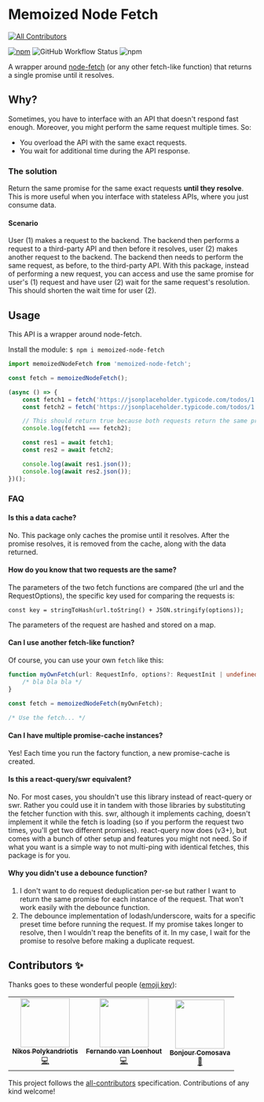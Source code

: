 # Memoized Node Fetch
<!-- ALL-CONTRIBUTORS-BADGE:START - Do not remove or modify this section -->
[![All Contributors](https://img.shields.io/badge/all_contributors-3-orange.svg?style=flat-square)](#contributors-)
<!-- ALL-CONTRIBUTORS-BADGE:END -->

[![npm](https://img.shields.io/npm/v/memoized-node-fetch)](https://www.npmjs.com/package/memoized-node-fetch) ![GitHub Workflow Status](https://img.shields.io/github/workflow/status/chrispanag/memoized-node-fetch/Node%20CI) ![npm](https://img.shields.io/npm/dw/memoized-node-fetch)

A wrapper around [node-fetch](https://www.npmjs.com/package/node-fetch) (or any other fetch-like function) that returns a single promise until it resolves.

## Why?

Sometimes, you have to interface with an API that doesn't respond fast enough. Moreover, you might perform the same request multiple times. So:

* You overload the API with the same exact requests.
* You wait for additional time during the API response.

### The solution

Return the same promise for the same exact requests **until they resolve**. This is more useful when you interface with stateless APIs, where you just consume data.

#### Scenario

User (1) makes a request to the backend. The backend then performs a request to a third-party API and then before it resolves, user (2) makes another request to the backend. The backend then needs to perform the same request, as before, to the third-party API. With this package, instead of performing a new request, you can access and use the same promise for user's (1) request and have user (2) wait for the same request's resolution. This should shorten the wait time for user (2).

## Usage

This API is a wrapper around node-fetch.

Install the module: `$ npm i memoized-node-fetch`

```typescript
import memoizedNodeFetch from 'memoized-node-fetch';

const fetch = memoizedNodeFetch();

(async () => {
    const fetch1 = fetch('https://jsonplaceholder.typicode.com/todos/1');
    const fetch2 = fetch('https://jsonplaceholder.typicode.com/todos/1');

    // This should return true because both requests return the same promise.
    console.log(fetch1 === fetch2);

    const res1 = await fetch1;
    const res2 = await fetch2;

    console.log(await res1.json());
    console.log(await res2.json());
})();
```

### FAQ

#### Is this a data cache?

No. This package only caches the promise until it resolves. After the promise resolves, it is removed from the cache, along with the data returned.

#### How do you know that two requests are the same?

The parameters of the two fetch functions are compared (the url and the RequestOptions), the specific key used for comparing the requests is:

`const key = stringToHash(url.toString() + JSON.stringify(options));`

The parameters of the request are hashed and stored on a map.

#### Can I use another fetch-like function?

Of course, you can use your own `fetch` like this:

```typescript
function myOwnFetch(url: RequestInfo, options?: RequestInit | undefined): Promise<Response> {
    /* bla bla bla */
}

const fetch = memoizedNodeFetch(myOwnFetch);

/* Use the fetch... */
```

#### Can I have multiple promise-cache instances?

Yes! Each time you run the factory function, a new promise-cache is created.

#### Is this a react-query/swr equivalent?

No. For most cases, you shouldn't use this library instead of react-query or swr. Rather you could use it in tandem with those libraries by substituting the fetcher function with this. swr, although it implements caching, doesn't implement it while the fetch is loading (so if you perform the request two times, you'll get two different promises). react-query now does (v3+), but comes with a bunch of other setup and features you might not need. So if what you want is a simple way to not multi-ping with identical fetches, this package is for you.

#### Why you didn't use a debounce function?

1. I don't want to do request deduplication per-se but rather I want to return the same promise for each instance of the request. That won't work easily with the debounce function.
2. The debounce implementation of lodash/underscore, waits for a specific preset time before running the request. If my promise takes longer to resolve, then I wouldn't reap the benefits of it. In my case, I wait for the promise to resolve before making a duplicate request.

## Contributors ✨

Thanks goes to these wonderful people ([emoji key](https://allcontributors.org/docs/en/emoji-key)):

<!-- ALL-CONTRIBUTORS-LIST:START - Do not remove or modify this section -->
<!-- prettier-ignore-start -->
<!-- markdownlint-disable -->
<table>
  <tr>
    <td align="center"><a href="https://github.com/Nikpolik"><img src="https://avatars0.githubusercontent.com/u/9081019?v=4?s=100" width="100px;" alt=""/><br /><sub><b>Nikos Polykandriotis</b></sub></a><br /><a href="https://github.com/chrispanag/memoized-node-fetch/commits?author=Nikpolik" title="Code">💻</a></td>
    <td align="center"><a href="http://stackexchange.com/users/1677570/ferrybig"><img src="https://avatars2.githubusercontent.com/u/1576684?v=4?s=100" width="100px;" alt=""/><br /><sub><b>Fernando van Loenhout</b></sub></a><br /><a href="https://github.com/chrispanag/memoized-node-fetch/commits?author=ferrybig" title="Code">💻</a></td>
    <td align="center"><a href="https://github.com/Bonjur"><img src="https://avatars3.githubusercontent.com/u/12468730?v=4?s=100" width="100px;" alt=""/><br /><sub><b>Bonjour Comosava</b></sub></a><br /><a href="https://github.com/chrispanag/memoized-node-fetch/commits?author=Bonjur" title="Documentation">📖</a></td>
  </tr>
</table>

<!-- markdownlint-restore -->
<!-- prettier-ignore-end -->

<!-- ALL-CONTRIBUTORS-LIST:END -->

This project follows the [all-contributors](https://github.com/all-contributors/all-contributors) specification. Contributions of any kind welcome!